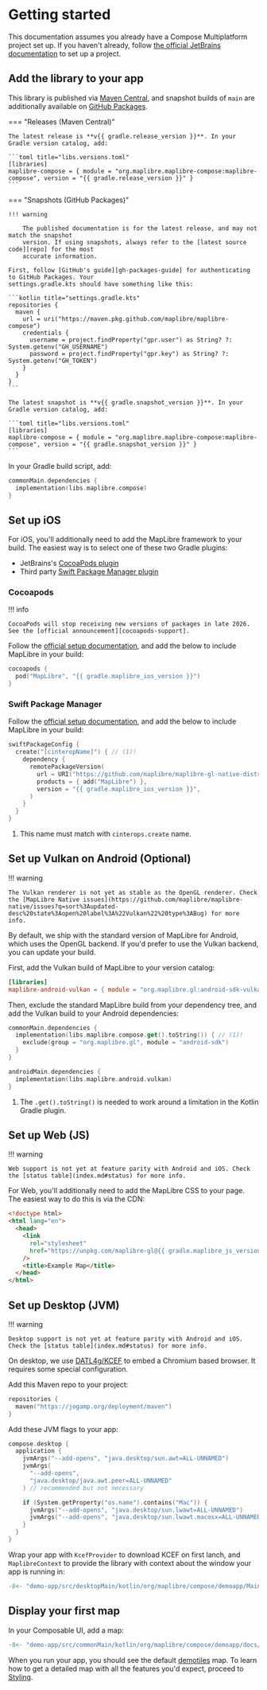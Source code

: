 # Getting started

This documentation assumes you already have a Compose Multiplatform project set
up. If you haven't already, follow [the official JetBrains
documentation][compose-guide] to set up a project.

## Add the library to your app

This library is published via [Maven Central][maven], and snapshot builds of
`main` are additionally available on [GitHub Packages][gh-packages].

=== "Releases (Maven Central)"

    The latest release is **v{{ gradle.release_version }}**. In your Gradle version catalog, add:

    ```toml title="libs.versions.toml"
    [libraries]
    maplibre-compose = { module = "org.maplibre.maplibre-compose:maplibre-compose", version = "{{ gradle.release_version }}" }
    ```

=== "Snapshots (GitHub Packages)"

    !!! warning

        The published documentation is for the latest release, and may not match the snapshot
        version. If using snapshots, always refer to the [latest source code][repo] for the most
        accurate information.

    First, follow [GitHub's guide][gh-packages-guide] for authenticating to GitHub Packages. Your
    settings.gradle.kts should have something like this:

    ```kotlin title="settings.gradle.kts"
    repositories {
      maven {
        url = uri("https://maven.pkg.github.com/maplibre/maplibre-compose")
        credentials {
          username = project.findProperty("gpr.user") as String? ?: System.getenv("GH_USERNAME")
          password = project.findProperty("gpr.key") as String? ?: System.getenv("GH_TOKEN")
        }
      }
    }
    ```

    The latest snapshot is **v{{ gradle.snapshot_version }}**. In your Gradle version catalog, add:

    ```toml title="libs.versions.toml"
    [libraries]
    maplibre-compose = { module = "org.maplibre.maplibre-compose:maplibre-compose", version = "{{ gradle.snapshot_version }}" }
    ```

In your Gradle build script, add:

```kotlin title="build.gradle.kts"
commonMain.dependencies {
  implementation(libs.maplibre.compose)
}
```

## Set up iOS

For iOS, you'll additionally need to add the MapLibre framework to your build.
The easiest way is to select one of these two Gradle plugins:

- JetBrains's [CocoaPods plugin][gradle-cocoapods]
- Third party [Swift Package Manager plugin][gradle-spm4kmp]

### Cocoapods

!!! info

    CocoaPods will stop receiving new versions of packages in late 2026. See the [official announcement][cocoapods-support].

Follow the [official setup documentation][gradle-cocoapods], and add the below
to include MapLibre in your build:

```kotlin title="build.gradle.kts"
cocoapods {
  pod("MapLibre", "{{ gradle.maplibre_ios_version }}")
}
```

### Swift Package Manager

Follow the [official setup documentation][gradle-spm4kmp], and add the below to
include MapLibre in your build:

```kotlin title="build.gradle.kts"
swiftPackageConfig {
  create("[cinteropName]") { // (1)!
    dependency {
      remotePackageVersion(
        url = URI("https://github.com/maplibre/maplibre-gl-native-distribution.git"),
        products = { add("MapLibre") },
        version = "{{ gradle.maplibre_ios_version }}",
      )
    }
  }
}
```

1. This name must match with `cinterops.create` name.

## Set up Vulkan on Android (Optional)

!!! warning

    The Vulkan renderer is not yet as stable as the OpenGL renderer. Check the [MapLibre Native issues](https://github.com/maplibre/maplibre-native/issues?q=sort%3Aupdated-desc%20state%3Aopen%20label%3A%22Vulkan%22%20type%3ABug) for more info.

By default, we ship with the standard version of MapLibre for Android, which
uses the OpenGL backend. If you'd prefer to use the Vulkan backend, you can
update your build.

First, add the Vulkan build of MapLibre to your version catalog:

```toml title="libs.versions.toml"
[libraries]
maplibre-android-vulkan = { module = "org.maplibre.gl:android-sdk-vulkan", version = "{{ gradle.maplibre_android_version }}" }
```

Then, exclude the standard MapLibre build from your dependency tree, and add the
Vulkan build to your Android dependencies:

```kotlin title="build.gradle.kts"
commonMain.dependencies {
  implementation(libs.maplibre.compose.get().toString()) { // (1)!
    exclude(group = "org.maplibre.gl", module = "android-sdk")
  }
}

androidMain.dependencies {
  implementation(libs.maplibre.android.vulkan)
}
```

1. The `.get().toString()` is needed to work around a limitation in the Kotlin
   Gradle plugin.

## Set up Web (JS)

!!! warning

    Web support is not yet at feature parity with Android and iOS. Check the [status table](index.md#status) for more info.

For Web, you'll additionally need to add the MapLibre CSS to your page. The
easiest way to do this is via the CDN:

```html title="index.html"
<!doctype html>
<html lang="en">
  <head>
    <link
      rel="stylesheet"
      href="https://unpkg.com/maplibre-gl@{{ gradle.maplibre_js_version }}/dist/maplibre-gl.css"
    />
    <title>Example Map</title>
  </head>
</html>
```

## Set up Desktop (JVM)

!!! warning

    Desktop support is not yet at feature parity with Android and iOS. Check the [status table](index.md#status) for more info.

On desktop, we use [DATL4g/KCEF][kcef] to embed a Chromium based browser. It
requires some special configuration.

Add this Maven repo to your project:

```kotlin title="settings.gradle.kts"
repositories {
  maven("https://jogamp.org/deployment/maven")
}
```

Add these JVM flags to your app:

```kotlin title="build.gradle.kts"
compose.desktop {
  application {
    jvmArgs("--add-opens", "java.desktop/sun.awt=ALL-UNNAMED")
    jvmArgs(
      "--add-opens",
      "java.desktop/java.awt.peer=ALL-UNNAMED"
    ) // recommended but not necessary

    if (System.getProperty("os.name").contains("Mac")) {
      jvmArgs("--add-opens", "java.desktop/sun.lwawt=ALL-UNNAMED")
      jvmArgs("--add-opens", "java.desktop/sun.lwawt.macosx=ALL-UNNAMED")
    }
  }
}
```

Wrap your app with `KcefProvider` to download KCEF on first lanch, and
`MaplibreContext` to provide the library with context about the window your app
is running in:

```kotlin title="Main.kt"
-8<- "demo-app/src/desktopMain/kotlin/org/maplibre/compose/demoapp/Main.kt:main"
```

## Display your first map

In your Composable UI, add a map:

```kotlin title="App.kt"
-8<- "demo-app/src/commonMain/kotlin/org/maplibre/compose/demoapp/docs/GettingStarted.kt:app"
```

When you run your app, you should see the default [demotiles] map. To learn how
to get a detailed map with all the features you'd expect, proceed to
[Styling](./styling.md).

[compose-guide]:
  https://www.jetbrains.com/help/kotlin-multiplatform-dev/compose-multiplatform-create-first-app.html
[maven]: https://central.sonatype.com/namespace/org.maplibre.maplibre-compose
[gh-packages]:
  https://docs.github.com/en/packages/working-with-a-github-packages-registry/working-with-the-gradle-registry
[gh-packages-guide]:
  https://docs.github.com/en/packages/working-with-a-github-packages-registry/working-with-the-gradle-registry#using-a-published-package
[gradle-cocoapods]: https://kotlinlang.org/docs/native-cocoapods.html
[gradle-spm4kmp]: https://frankois944.github.io/spm4Kmp/
[cocoapods-support]: https://blog.cocoapods.org/CocoaPods-Support-Plans/
[repo]: https://github.com/maplibre/maplibre-compose
[demotiles]: https://demotiles.maplibre.org/
[kcef]: https://github.com/DatL4g/KCEF
